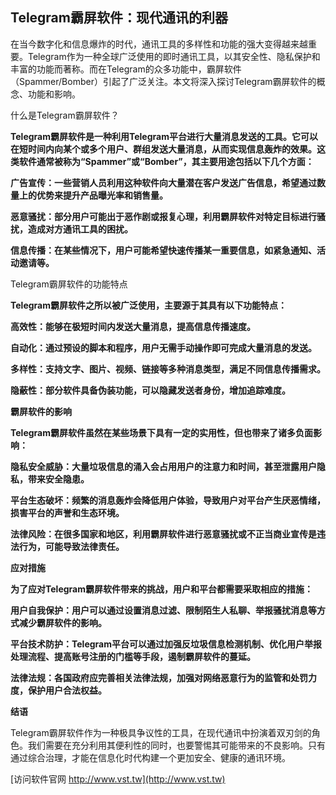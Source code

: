 ## **Telegram霸屏软件：现代通讯的利器**

在当今数字化和信息爆炸的时代，通讯工具的多样性和功能的强大变得越来越重要。Telegram作为一种全球广泛使用的即时通讯工具，以其安全性、隐私保护和丰富的功能而著称。而在Telegram的众多功能中，霸屏软件（Spammer/Bomber）引起了广泛关注。本文将深入探讨Telegram霸屏软件的概念、功能和影响。

什么是Telegram霸屏软件？

**Telegram霸屏软件是一种利用Telegram平台进行大量消息发送的工具。它可以在短时间内向某个或多个用户、群组发送大量消息，从而实现信息轰炸的效果。这类软件通常被称为“Spammer”或“Bomber”，其主要用途包括以下几个方面：**

**广告宣传：一些营销人员利用这种软件向大量潜在客户发送广告信息，希望通过数量上的优势来提升产品曝光率和销售量。**

**恶意骚扰：部分用户可能出于恶作剧或报复心理，利用霸屏软件对特定目标进行骚扰，造成对方通讯工具的困扰。**

**信息传播：在某些情况下，用户可能希望快速传播某一重要信息，如紧急通知、活动邀请等。**

Telegram霸屏软件的功能特点

**Telegram霸屏软件之所以被广泛使用，主要源于其具有以下功能特点：**

**高效性：能够在极短时间内发送大量消息，提高信息传播速度。**

**自动化：通过预设的脚本和程序，用户无需手动操作即可完成大量消息的发送。**

**多样性：支持文字、图片、视频、链接等多种消息类型，满足不同信息传播需求。**

**隐蔽性：部分软件具备伪装功能，可以隐藏发送者身份，增加追踪难度。**

**霸屏软件的影响**

**Telegram霸屏软件虽然在某些场景下具有一定的实用性，但也带来了诸多负面影响：**

**隐私安全威胁：大量垃圾信息的涌入会占用用户的注意力和时间，甚至泄露用户隐私，带来安全隐患。**

**平台生态破坏：频繁的消息轰炸会降低用户体验，导致用户对平台产生厌恶情绪，损害平台的声誉和生态环境。**

**法律风险：在很多国家和地区，利用霸屏软件进行恶意骚扰或不正当商业宣传是违法行为，可能导致法律责任。**

**应对措施**

**为了应对Telegram霸屏软件带来的挑战，用户和平台都需要采取相应的措施：**

**用户自我保护：用户可以通过设置消息过滤、限制陌生人私聊、举报骚扰消息等方式减少霸屏软件的影响。**

**平台技术防护：Telegram平台可以通过加强反垃圾信息检测机制、优化用户举报处理流程、提高账号注册的门槛等手段，遏制霸屏软件的蔓延。**

**法律法规：各国政府应完善相关法律法规，加强对网络恶意行为的监管和处罚力度，保护用户合法权益。**

**结语**

Telegram霸屏软件作为一种极具争议性的工具，在现代通讯中扮演着双刃剑的角色。我们需要在充分利用其便利性的同时，也要警惕其可能带来的不良影响。只有通过综合治理，才能在信息化时代构建一个更加安全、健康的通讯环境。


[访问软件官网 http://www.vst.tw](http://www.vst.tw)
